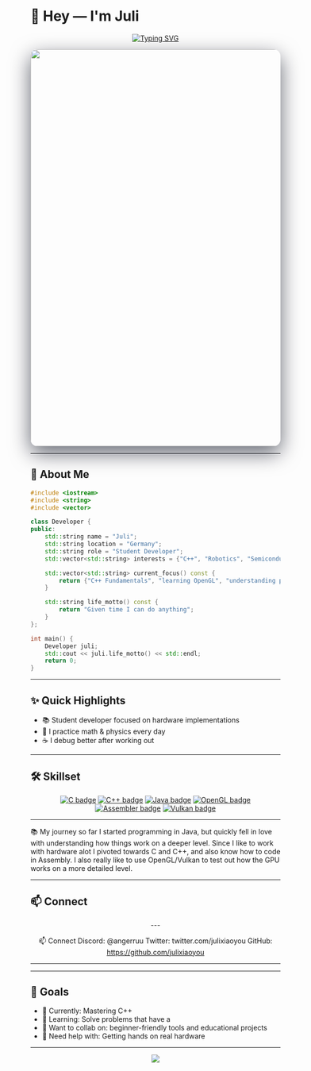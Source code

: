 # 👋 Hey — I'm **Juli**

<div align="center">

[![Typing SVG](https://readme-typing-svg.herokuapp.com?font=Fira+Code\&weight=700\&size=36\&pause=700\&color=00D9FF\&center=true\&vCenter=true\&width=1000\&lines=Student+Developer;C%2B%2B+Learner;Math+%26+Logic;Automation+Tinkerer;Always+Curious)](https://git.io/typing-svg)

</div>

<div align="center">

<!-- Hero animated background GIF -->

<img src="https://user-images.githubusercontent.com/22107794/139580686-887df369-edb8-4bc8-b607-4fbf6d7e4866.gif" width="800" style="border-radius:14px;box-shadow:0 14px 40px rgba(2,6,23,0.6)"/>

</div>

---

## 🚀 About Me

```cpp
#include <iostream>
#include <string>
#include <vector>

class Developer {
public:
    std::string name = "Juli";
    std::string location = "Germany";
    std::string role = "Student Developer";
    std::vector<std::string> interests = {"C++", "Robotics", "Semiconductors" };

    std::vector<std::string> current_focus() const {
        return {"C++ Fundamentals", "learning OpenGL", "understanding physics"};
    }

    std::string life_motto() const {
        return "Given time I can do anything";
    }
};

int main() {
    Developer juli;
    std::cout << juli.life_motto() << std::endl;
    return 0;
}
```

---

## ✨ Quick Highlights

* 📚 Student developer focused on hardware implementations
* 🧩 I practice math & physics every day
* ☕ I debug better after working out

---

## 🛠️ Skillset 

<div align="center">

<a href="#"><img src="https://img.shields.io/badge/C-00599C?style=for-the-badge&logo=c&logoColor=white" alt="C badge" /></a>
<a href="#"><img src="https://img.shields.io/badge/C++-00599C?style=for-the-badge&logo=c%2B%2B&logoColor=white" alt="C++ badge" /></a>
<a href="#"><img src="https://img.shields.io/badge/Java-007396?style=for-the-badge&logo=java&logoColor=white" alt="Java badge" /></a>
<a href="#"><img src="https://img.shields.io/badge/OpenGL-3498DB?style=for-the-badge&logo=opengl&logoColor=white" alt="OpenGL badge" /></a>
<a href="#"><img src="https://img.shields.io/badge/Assembler-6E4C1E?style=for-the-badge&logo=assemblyscript&logoColor=white" alt="Assembler badge" /></a>
<a href="#"><img src="https://img.shields.io/badge/Vulkan-4853A4?style=for-the-badge&logo=vulkan&logoColor=white" alt="Vulkan badge" /></a>


</div>


---
📚 My journey so far
I started programming in Java, but quickly fell in love with understanding how things work on a deeper level. Since I like to work with hardware alot I pivoted towards C and C++, and also know how to code in Assembly. I also really like to use OpenGL/Vulkan to test out how the GPU works on a more detailed level.

---

## 📫 Connect

<div align="center">
---



📫 Connect
Discord: @angerruu
Twitter: twitter.com/julixiaoyou
GitHub: https://github.com/julixiaoyou

---

</div>

---

## 🎯 Goals

* 🔭 Currently: Mastering C++
* 🌱 Learning: Solve problems that have a
* 👯 Want to collab on: beginner-friendly tools and educational projects
* 🤔 Need help with: Getting hands on real hardware

---

<div align="center">
  <img src="https://capsule-render.vercel.app/api?type=waving&color=gradient&height=180&section=footer"/>
</div>

